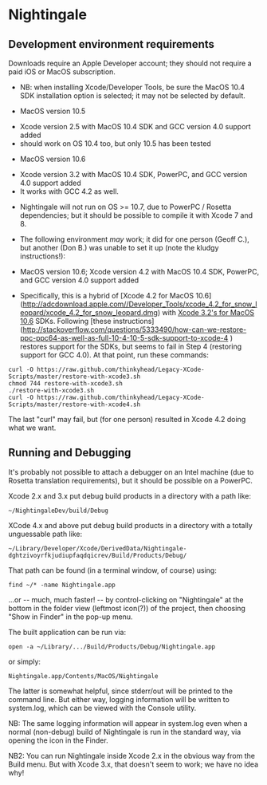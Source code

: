 Nightingale
===========

Development environment requirements
------------------------------------
Downloads require an Apple Developer account; they should not require a paid iOS or MacOS subscription.
 - NB: when installing Xcode/Developer Tools, be sure the MacOS 10.4 SDK installation option is selected; it may not be selected by default.

* MacOS version 10.5
 - Xcode version 2.5 with MacOS 10.4 SDK and GCC version 4.0 support added
 - should work on OS 10.4 too, but only 10.5 has been tested

* MacOS version 10.6
 - Xcode version 3.2 with MacOS 10.4 SDK, PowerPC, and GCC version 4.0 support added
- It works with GCC 4.2 as well.
 
* Nightingale will not run on OS >= 10.7, due to PowerPC / Rosetta dependencies; but it should be possible to compile it with Xcode 7 and 8.

* The following environment _may_ work; it did for one person (Geoff C.), but another (Don B.) was unable to set it up (note the kludgy instructions!):

* MacOS version 10.6; Xcode version 4.2 with MacOS 10.4 SDK, PowerPC, and GCC version 4.0 support added 
 - Specifically, this is a hybrid of [Xcode 4.2 for MacOS 10.6] (http://adcdownload.apple.com//Developer_Tools/xcode_4.2_for_snow_leopard/xcode_4.2_for_snow_leopard.dmg)
 with [Xcode 3.2's for MacOS 10.6](http://adcdownload.apple.com//Developer_Tools/xcode_3.2.6_and_ios_sdk_4.3__final/xcode_3.2.6_and_ios_sdk_4.3.dmg) SDKs.
 Following [these instructions] (http://stackoverflow.com/questions/5333490/how-can-we-restore-ppc-ppc64-as-well-as-full-10-4-10-5-sdk-support-to-xcode-4
) restores support for the SDKs, but seems to fail in Step 4 (restoring support for GCC 4.0). At that point, run these commands:

```
curl -O https://raw.github.com/thinkyhead/Legacy-XCode-Scripts/master/restore-with-xcode3.sh
chmod 744 restore-with-xcode3.sh
./restore-with-xcode3.sh
curl -O https://raw.github.com/thinkyhead/Legacy-XCode-Scripts/master/restore-with-xcode4.sh
```

The last "curl" may fail, but (for one person) resulted in Xcode 4.2 doing what we want.


Running and Debugging
---------------------
It's probably not possible to attach a debugger on an Intel machine (due to Rosetta translation requirements), but it should be possible on a PowerPC.

Xcode 2.x and 3.x put debug build products in a directory with a path like:

`~/NightingaleDev/build/Debug`

XCode 4.x and above put debug build products in a directory with a totally unguessable path like:

`~/Library/Developer/Xcode/DerivedData/Nightingale-dghtzivoyrfkjudiupfaqdqicrev/Build/Products/Debug/`

That path can be found (in a terminal window, of course) using:

`find ~/* -name Nightingale.app`

...or -- much, much faster! -- by control-clicking on "Nightingale" at the bottom in the folder view (leftmost icon(?)) of the project, then choosing "Show in Finder" in the pop-up menu.

The built application can be run via:

`open -a ~/Library/.../Build/Products/Debug/Nightingale.app`

or simply:

`Nightingale.app/Contents/MacOS/Nightingale`

The latter is somewhat helpful, since stderr/out will be printed to the command line. But either way, logging information will be written to system.log, which can be viewed with the Console utility.

NB: The same logging information will appear in system.log even when a normal (non-debug) build of Nightingale is run in the standard way, via opening the icon in the Finder.

NB2: You can run Nightingale inside Xcode 2.x in the obvious way from the Build menu. But with Xcode 3.x, that doesn't seem to work; we have no idea why! 
